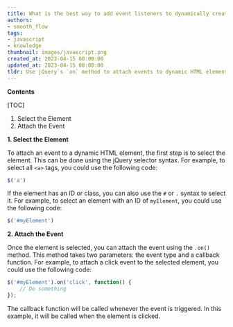 ```yaml
---
title: What is the best way to add event listeners to dynamically created html elements using jquery?
authors:
- smooth_flow
tags:
- javascript
- knowledge
thumbnail: images/javascript.png
created_at: 2023-04-15 00:00:00
updated_at: 2023-04-15 00:00:00
tldr: Use jQuery`s `on` method to attach events to dynamic HTML elements.
---
```


**Contents**

[TOC]

1. Select the Element
2. Attach the Event

**1. Select the Element**

To attach an event to a dynamic HTML element, the first step is to select the element. This can be done using the jQuery selector syntax. For example, to select all `<a>` tags, you could use the following code: 

```javascript
$('a')
```

If the element has an ID or class, you can also use the `#` or `.` syntax to select it. For example, to select an element with an ID of `myElement`, you could use the following code:

```javascript
$('#myElement')
```

**2. Attach the Event**

Once the element is selected, you can attach the event using the `.on()` method. This method takes two parameters: the event type and a callback function. For example, to attach a click event to the selected element, you could use the following code:

```javascript
$('#myElement').on('click', function() {
    // Do something
});
```

The callback function will be called whenever the event is triggered. In this example, it will be called when the element is clicked.

